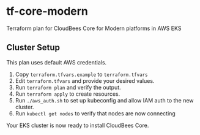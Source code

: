 # tf-core-modern
 Terraform plan for CloudBees Core for Modern platforms in AWS EKS

## Cluster Setup
This plan uses default AWS credentials. 
1. Copy `terraform.tfvars.example` to `terraform.tfvars`
2. Edit `terraform.tfvars` and provide your desired values.
3. Run `terraform plan` and verify the output.
4. Run `terraform apply` to create resources.
5. Run `./aws_auth.sh` to set up kubeconfig and allow IAM auth to the new cluster.
6. Run `kubectl get nodes` to verify that nodes are now connecting

Your EKS cluster is now ready to install CloudBees Core.
